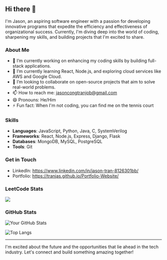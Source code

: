 ## Hi there 👋

I'm Jason, an aspiring software engineer with a passion for developing innovative programs that expedite the efficiency and effectiveness of organizational success. Currently, I'm diving deep into the world of coding, sharpening my skills, and building projects that I'm excited to share.

### About Me

- 🔭 I’m currently working on enhancing my coding skills by building full-stack applications.
- 🌱 I’m currently learning React, Node.js, and exploring cloud services like AWS and Google Cloud.
- 👯 I’m looking to collaborate on open-source projects that aim to solve real-world problems.
- 📫 How to reach me: jasoncongtranjob@gmail.com
- 😄 Pronouns: He/Him
- ⚡ Fun fact: When I'm not coding, you can find me on the tennis court

### Skills

- **Languages**: JavaScript, Python, Java, C, SystemVerilog
- **Frameworks**: React, Node.js, Express, Django, Flask
- **Databases**: MongoDB, MySQL, PostgreSQL
- **Tools**: Git
<!-- Projects section 
### Projects
#### [Project Name](GitHub Project Link)
Description: A brief description of what this project is about, the technologies used, and what you learned from it.

#### [Another Project](GitHub Project Link)
Description: Another brief description of this project, the stack used, and its main features.
-->
### Get in Touch

- LinkedIn: https://www.linkedin.com/in/jason-tran-8126301bb/ 
- Portfolio: https://tranjas.github.io/Portfolio-Website/ 

### LeetCode Stats
![](https://leetcard.jacoblin.cool/jason9192?theme=light,unicorn)

### GitHub Stats

![Your GitHub Stats](https://github-readme-stats.vercel.app/api?username=tranjas&show_icons=true&theme=radical)

![Top Langs](https://github-readme-stats.vercel.app/api/top-langs/?username=tranjas&layout=compact&theme=radical)

---

I'm excited about the future and the opportunities that lie ahead in the tech industry. Let's connect and build something amazing together!

